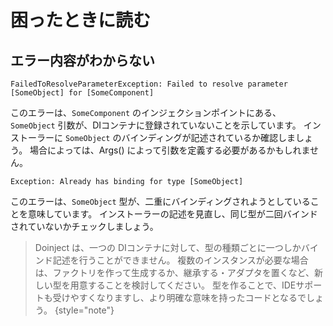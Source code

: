 # 困ったときに読む

## エラー内容がわからない

```
FailedToResolveParameterException: Failed to resolve parameter [SomeObject] for [SomeComponent]
```

このエラーは、```SomeComponent``` のインジェクションポイントにある、```SomeObject``` 引数が、DIコンテナに登録されていないことを示しています。
インストーラーに ```SomeObject``` のバインディングが記述されているか確認しましょう。
場合によっては、Args() によって引数を定義する必要があるかもしれません。

```
Exception: Already has binding for type [SomeObject]
```

このエラーは、```SomeObject``` 型が、二重にバインディングされようとしていることを意味しています。
インストーラーの記述を見直し、同じ型が二回バインドされていないかチェックしましょう。

> Doinject は、一つの DIコンテナに対して、型の種類ごとに一つしかバインド記述を行うことができません。
> 複数のインスタンスが必要な場合は、ファクトリを作って生成するか、継承する・アダプタを置くなど、新しい型を用意することを検討してください。
> 型を作ることで、IDEサポートも受けやすくなりますし、より明確な意味を持ったコードとなるでしょう。
{style="note"}